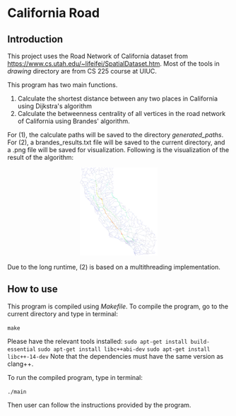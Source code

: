 # California Road

## Introduction

This project uses the Road Network of California dataset from https://www.cs.utah.edu/~lifeifei/SpatialDataset.htm. Most of the tools in *drawing* directory are from CS 225 course at UIUC.

This program has two main functions.
1. Calculate the shortest distance between any two places in California using Dijkstra's algorithm
2. Calculate the betweenness centrality of all vertices in the road network of California using Brandes' algorithm.

For (1), the calculate paths will be saved to the directory *generated_paths*. For (2), a brandes_results.txt file will be saved to the current directory, and a .png file will be saved for visualization. Following is the visualization of the result of the algorithm:

<center><img src="generated_paths/BC_graph.png" height=200> </center>

Due to the long runtime, (2) is based on a multithreading implementation.

## How to use

This program is compiled using *Makefile*. To compile the program, go to the current directory and type in terminal:

`make`

Please have the relevant tools installed:
`sudo apt-get install build-essential`
`sudo apt-get install libc++abi-dev`
`sudo apt-get install libc++-14-dev`
Note that the dependencies must have the same version as clang++.

To run the compiled program, type in terminal:

`./main`

Then user can follow the instructions provided by the program.
